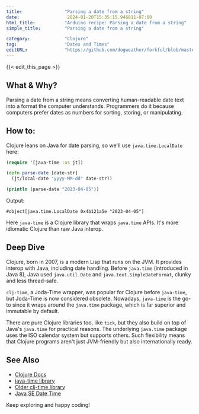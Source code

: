 ```yaml
---
title:                "Parsing a date from a string"
date:                  2024-01-20T15:35:15.946811-07:00
html_title:           "Arduino recipe: Parsing a date from a string"
simple_title:         "Parsing a date from a string"

category:             "Clojure"
tag:                  "Dates and Times"
editURL:              "https://github.com/dogweather/forkful/blob/master/content/en/clojure/parsing-a-date-from-a-string.md"
---
```


{{< edit_this_page >}}

## What & Why?

Parsing a date from a string means converting human-readable date text into a format the computer understands. Programmers do it because computers prefer dates as numbers for sorting, storing, or manipulating.

## How to:

Clojure leans on Java for date parsing, so we'll use `java.time.LocalDate` here:

```Clojure
(require '[java-time :as jt])

(defn parse-date [date-str]
  (jt/local-date "yyyy-MM-dd" date-str))

(println (parse-date "2023-04-05"))
```

Output:

```
#object[java.time.LocalDate 0x4b121a5e "2023-04-05"]
```

Here `java-time` is a Clojure library that wraps `java.time` APIs. It's more idiomatic Clojure than raw Java interop.

## Deep Dive

Clojure, born in 2007, is a modern Lisp that runs on the JVM. It provides interop with Java, including date handling. Before `java.time` (introduced in Java 8), Java used `java.util.Date` and `java.text.SimpleDateFormat`, clunky and less thread-safe.

`clj-time`, a Joda-Time wrapper, was popular for Clojure before `java-time`, but Joda-Time is now considered obsolete. Nowadays, `java-time` is the go-to since it wraps around the `java.time` package, which is far superior and immutable by default.

There are pure Clojure libraries too, like `tick`, but they also build on top of Java's `java.time` for practical reasons. The underlying `java.time` package uses the ISO calendar system but supports others. Such flexibility means that Clojure programs aren't just JVM-friendly but also internationally ready.

## See Also

- [Clojure Docs](https://clojure.org/)
- [java-time library](https://github.com/dm3/clojure.java-time)
- [Older clj-time library](https://github.com/clj-time/clj-time)
- [Java SE Date Time](https://docs.oracle.com/javase/tutorial/datetime/)

Keep exploring and happy coding!
